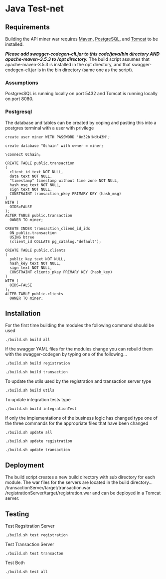 # Java Test-net

## Requirements

Building the API miner war requires [Maven](https://maven.apache.org/), [PostgreSQL](https://www.postgresql.org), and [Tomcat](https://tomcat.apache.org) to be installed. 

***Please add swagger-codegen-cli.jar to this code/java/bin directory AND apache-maven-3.5.3 to /opt directory.***
The build script assumes that apache-maven-3.5.3 is installed in the opt directory, and that swagger-codegen-cli.jar is in the bin directory (same one as the script).

### Assumptions

PostgresSQL is running locally on port 5432 and Tomcat is running locally on port 8080.

### Postgresql 

The database and tables can be created by coping and pasting this into a postgres terminal with a user with privilege
```
create user miner WITH PASSWORD '0n32b!Ndt43M';

create database "0chain" with owner = miner;

\connect 0chain;

CREATE TABLE public.transaction
(
  client_id text NOT NULL,
  data text NOT NULL,
  "timestamp" timestamp without time zone NOT NULL,
  hash_msg text NOT NULL,
  sign text NOT NULL,
  CONSTRAINT transaction_pkey PRIMARY KEY (hash_msg)
)
WITH (
  OIDS=FALSE
);
ALTER TABLE public.transaction
  OWNER TO miner;

CREATE INDEX transaction_cliend_id_idx
  ON public.transaction
  USING btree
  (client_id COLLATE pg_catalog."default");

CREATE TABLE public.clients
(
  public_key text NOT NULL,
  hash_key text NOT NULL,
  sign text NOT NULL,
  CONSTRAINT clients_pkey PRIMARY KEY (hash_key)
)
WITH (
  OIDS=FALSE
);
ALTER TABLE public.clients
  OWNER TO miner;
```

## Installation
For the first time building the modules the following command should be used
```
./build.sh build all
```

If the swagger YAML files for the modules change you can rebuild them with the swagger-codegen by typing one of the following...
```
./build.sh build registration

./build.sh build transaction
```

To update the utils used by the registration and transaction server type
```
./build.sh build utils
```

To update integration tests type
```
./build.sh build integrationTest
```

If only the implementations of the business logic has changed type one of the three commands for the appropriate files that have been changed
```
./build.sh update all

./build.sh update registration

./build.sh update transaction
```

## Deployment

The build script creates a new build directory with sub directory for each module.
The war files for the servers are located in the build directory...
	/transactionServer/target/transaction.war
	/registrationServer/target/registration.war
and can be deployed in a Tomcat server.

## Testing
Test Regsitration Server
```
./build.sh test registration
```

Test Transaction Server
```
./build.sh test transacton
```

Test Both
```
./build.sh test all
```

